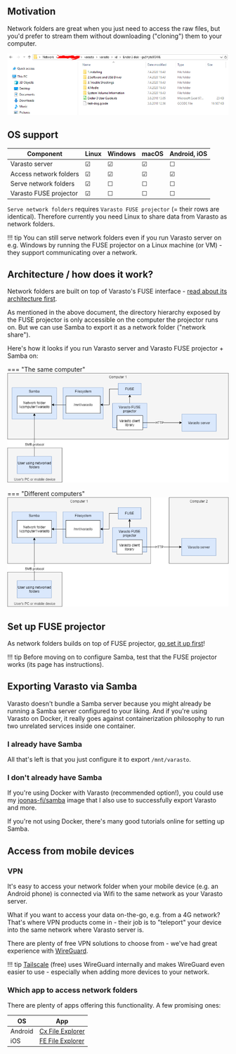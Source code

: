 Motivation
----------

Network folders are great when you just need to access the raw files, but you'd prefer to
stream them without downloading ("cloning") them to your computer.

![Screenshot of using network folder](screenshot.png)


OS support
----------

| Component              | Linux | Windows | macOS | Android, iOS |
|------------------------|-------|---------|-------|--------------|
| Varasto server         | ☑    | ☑     | ☑   | ☐           |
| Access network folders | ☑    | ☑     | ☑   | ☑          |
| Serve network folders  | ☑    | ☐      | ☐    | ☐           |
| Varasto FUSE projector | ☑    | ☐      | ☐    | ☐           |

`Serve network folders` requires `Varasto FUSE projector` (= their rows are identical).
Therefore currently you need Linux to share data from Varasto as network folders.

!!! tip
	You can still serve network folders even if you run Varasto server on e.g. Windows by running
	the FUSE projector on a Linux machine (or VM) - they support communicating over a network.


Architecture / how does it work?
--------------------------------

Network folders are built on top of Varasto's FUSE interface -
[read about its architecture first](../fuse/index.md#architecture).

As mentioned in the above document, the directory hierarchy exposed by the FUSE projector
is only accessible on the computer the projector runs on. But we can use Samba to export
it as a network folder ("network share").

Here's how it looks if you run Varasto server and Varasto FUSE projector + Samba on:

=== "The same computer"
	![](architecture-1pc.png)

=== "Different computers"
	![](architecture-2pc.png)


Set up FUSE projector
---------------------

As network folders builds on top of FUSE projector, [go set it up first](../fuse/index.md)!

!!! tip
	Before moving on to configure Samba, test that the FUSE projector works (its page has
	instructions).


Exporting Varasto via Samba
---------------------------

Varasto doesn't bundle a Samba server because you might already be running a Samba server
configured to your liking. And if you're using Varasto on Docker, it really goes against
containerization philosophy to run two unrelated services inside one container.

### I already have Samba

All that's left is that you just configure it to export `/mnt/varasto`.


### I don't already have Samba

If you're using Docker with Varasto (recommended option!), you could use my
[joonas-fi/samba](https://github.com/joonas-fi/samba) image that I also use to successfully
export Varasto and more.

If you're not using Docker, there's many good tutorials online for setting up Samba.


Access from mobile devices
--------------------------

### VPN

It's easy to access your network folder when your mobile device (e.g. an Android phone) is
connected via Wifi to the same network as your Varasto server.

What if you want to access your data on-the-go, e.g. from a 4G network? That's where VPN
products come in - their job is to "teleport" your device into the same network where
Varasto server is.

There are plenty of free VPN solutions to choose from - we've had great experience with
[WireGuard](https://www.wireguard.com/).

!!! tip
	[Tailscale](https://tailscale.com/) (free) uses WireGuard internally and makes WireGuard even
	easier to use - especially when adding more devices to your network.


### Which app to access network folders

There are plenty of apps offering this functionality. A few promising ones:

| OS      | App              |
|---------|------------------|
| Android | [Cx File Explorer](https://play.google.com/store/apps/details?id=com.cxinventor.file.explorer) |
| iOS     | [FE File Explorer](https://apps.apple.com/au/app/fileexplorer-file-manager/id510282524) |
